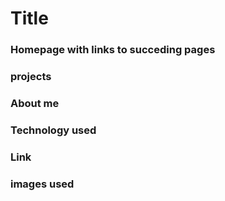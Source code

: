 # Title
### Homepage with links to succeding pages
### projects
### About me
### Technology used
### Link
### images used
